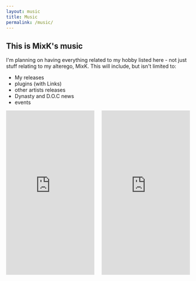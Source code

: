 ```yaml
---
layout: music
title: Music
permalink: /music/
---
```


## This is MixK's music
I'm planning on having everything related to my hobby listed here - not just stuff relating to my alterego, MixK. 
This will include, but isn't limited to:
 - My releases
 - plugins (with Links)
 - other artists releases
 - Dynasty and D.O.C news
 - events

<!-- For adding more songs: Place entire embed code inside another <div></div>. Then remove everything inside the <a></a> thats in the iframe part of the embed code. Should be good to go. -->

<div class="grid-container" style="display: grid; grid-gap: 20px; grid-template-columns: auto auto; align-content: center;">
    
<div><iframe allow="autoplay *; encrypted-media *;" frameborder="0" height="450" style="width:100%;max-width:660px;overflow:hidden;background:transparent;" sandbox="allow-forms allow-popups allow-same-origin allow-scripts allow-storage-access-by-user-activation allow-top-navigation-by-user-activation" src="https://embed.music.apple.com/za/album/lunar-ep/1551624971"></iframe></div>

<div><iframe allow="autoplay *; encrypted-media *;" frameborder="0" height="450" style="width:100%;max-width:660px;overflow:hidden;background:transparent;" sandbox="allow-forms allow-popups allow-same-origin allow-scripts allow-storage-access-by-user-activation allow-top-navigation-by-user-activation" src="https://embed.music.apple.com/za/album/liminal/1434468188"></iframe></div>

</div>

